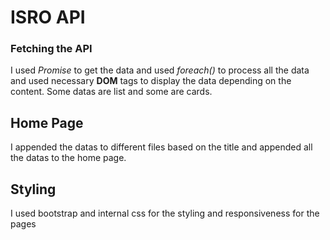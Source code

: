 # ISRO API

### Fetching the API

I used *Promise* to get the data and used *foreach()* to process all the data and used necessary **DOM** tags to display the data depending on the content. Some datas are list and some are cards.

## Home Page

I appended the datas to different files based on the title and appended all the datas to the home page.

## Styling

I used bootstrap and internal css for the styling and responsiveness for the pages



